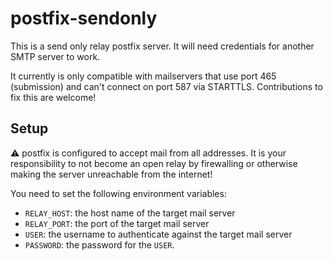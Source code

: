 # postfix-sendonly

This is a send only relay postfix server. It will need credentials for another SMTP server to work.

It currently is only compatible with mailservers that use port 465 (submission) and can't connect on port 587 via STARTTLS. Contributions to fix this are welcome!

## Setup

:warning: postfix is configured to accept mail from all addresses. It is your responsibility to not become an open relay by firewalling or otherwise making the server unreachable from the internet!

You need to set the following environment variables:

- `RELAY_HOST`: the host name of the target mail server
- `RELAY_PORT`: the port of the target mail server
- `USER`: the username to authenticate against the target mail server
- `PASSWORD`: the password for the `USER`.
